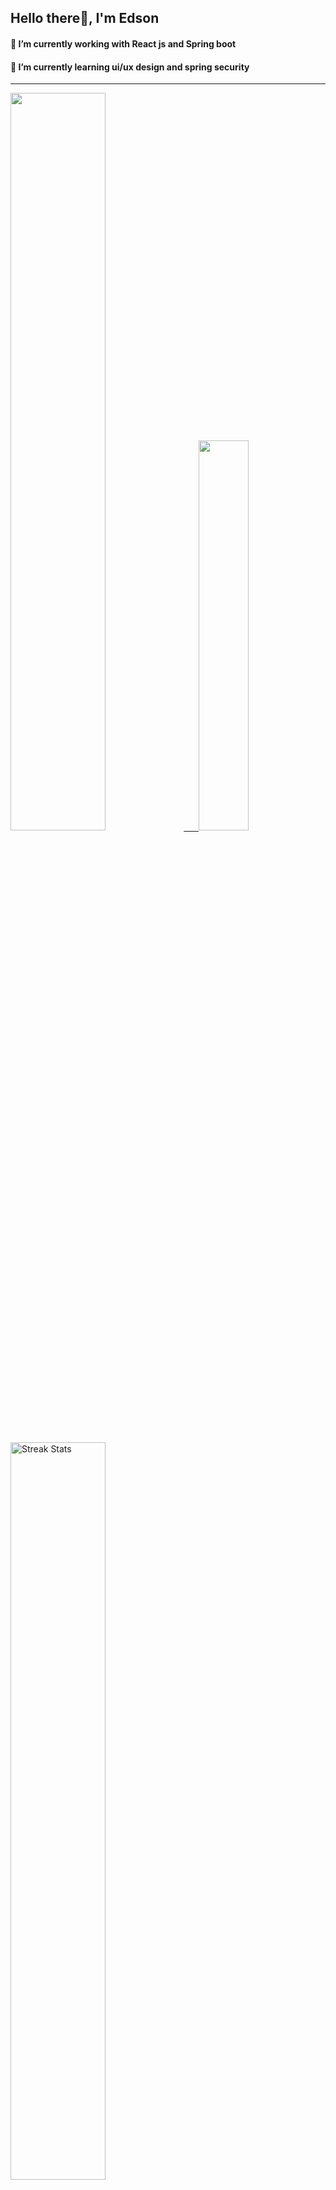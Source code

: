 
## Hello there👋, I'm Edson 

#### 🔭 I’m currently working with React js and Spring boot 
#### 🌱 I’m currently learning ui/ux design and spring security
---
    
  

 <p align="left">
  <a href="https://github.com/EdsonNhancale">
  <img width=55% src="https://github-readme-stats.vercel.app/api?username=EdsonNhancale&show_icons=true&theme=dracula&include_all_commits=true&count_private=true"/>&nbsp;&nbsp;&nbsp;&nbsp;&nbsp;
  <img  width=40% src="https://github-readme-stats.vercel.app/api/top-langs/?username=EdsonNhancale&layout=compact&langs_count=7&theme=dracula"/>
</p>

  <p align="left">
    <a href="https://github.com/EdsonNhancale"><img width=55% alt="Streak Stats" src="https://github-readme-streak-stats.herokuapp.com/?user=EdsonNhancale&theme=dracula"/></a>
   </p>

 
 <!--START_SECTION:waka-->

```txt
From: 16 November 2022 - To: 22 July 2023

Total Time: 480 hrs 57 mins

JavaScript        371 hrs 12 mins ███████████████████▒░░░░░   77.18 %
TypeScript        45 hrs 33 mins  ██▒░░░░░░░░░░░░░░░░░░░░░░   09.47 %
Dart              14 hrs 6 mins   ▓░░░░░░░░░░░░░░░░░░░░░░░░   02.93 %
JSON              10 hrs 9 mins   ▓░░░░░░░░░░░░░░░░░░░░░░░░   02.11 %
Other             9 hrs 27 mins   ▒░░░░░░░░░░░░░░░░░░░░░░░░   01.97 %
```

<!--END_SECTION:waka-->

<div> 
  <a href="www.linkedin.com/in/edson-nhancale-7849781a6" target="_blank"><img src="https://img.shields.io/badge/-LinkedIn-%230077B5?style=for-the-badge&logo=linkedin&logoColor=white" target="_blank"></a> 

</div>

